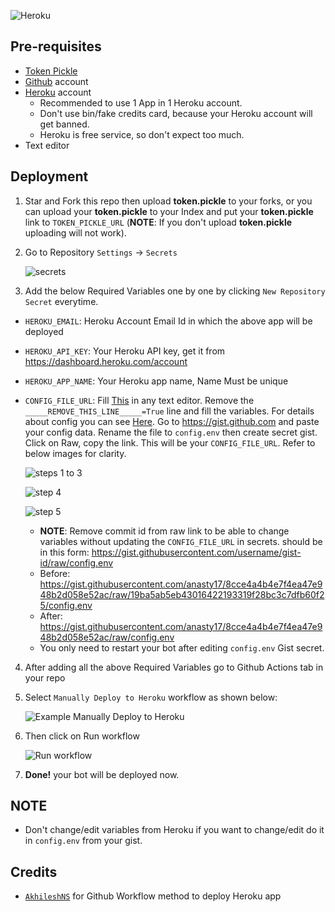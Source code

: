 ![Heroku](https://telegra.ph/file/909aa0cfc6319ce5580aa.jpg)

## Pre-requisites

- [Token Pickle](https://github.com/SlamDevs/slam-mirrorbot#getting-google-oauth-api-credential-file)
- [Github](github.com) account
- [Heroku](heroku.com) account
	* Recommended to use 1 App in 1 Heroku account.
	* Don't use bin/fake credits card, because your Heroku account will get banned.
	* Heroku is free service, so don't expect too much.
- Text editor

## Deployment

1. Star and Fork this repo then upload **token.pickle** to your forks, or you can upload your **token.pickle** to your Index and put your **token.pickle** link to `TOKEN_PICKLE_URL` (**NOTE**: If you don't upload **token.pickle** uploading will not work).

2. Go to Repository `Settings` -> `Secrets`

	![secrets](https://telegra.ph/file/bb8cb0eced5caad68a41b.jpg)

3. Add the below Required Variables one by one by clicking `New Repository Secret` everytime.
- `HEROKU_EMAIL`: Heroku Account Email Id in which the above app will be deployed
- `HEROKU_API_KEY`: Your Heroku API key, get it from https://dashboard.heroku.com/account
- `HEROKU_APP_NAME`: Your Heroku app name, Name Must be unique
- `CONFIG_FILE_URL`: Fill [This](https://raw.githubusercontent.com/Slam-Team/slam-mirrorbot/master/config_sample.env) in any text editor. Remove the `_____REMOVE_THIS_LINE_____=True` line and fill the variables. For details about config you can see [Here](https://github.com/SlamDevs/slam-mirrorbot#setting-up-config-file). Go to https://gist.github.com and paste your config data. Rename the file to `config.env` then create secret gist. Click on Raw, copy the link. This will be your `CONFIG_FILE_URL`. Refer to below images for clarity. 

	![steps 1 to 3](https://telegra.ph/file/1d8fec16516a87ba9d1ac.jpg)

	![step 4](https://telegra.ph/file/1491f99836cd694ea1195.jpg)

	![step 5](https://telegra.ph/file/416a550f7ded579b63272.jpg)

	* **NOTE**: Remove commit id from raw link to be able to change variables without updating the `CONFIG_FILE_URL` in secrets. should be in this form: https://gist.githubusercontent.com/username/gist-id/raw/config.env
	* Before: https://gist.githubusercontent.com/anasty17/8cce4a4b4e7f4ea47e948b2d058e52ac/raw/19ba5ab5eb43016422193319f28bc3c7dfb60f25/config.env
	* After: https://gist.githubusercontent.com/anasty17/8cce4a4b4e7f4ea47e948b2d058e52ac/raw/config.env
	* You only need to restart your bot after editing `config.env` Gist secret.

4. After adding all the above Required Variables go to Github Actions tab in your repo

5. Select `Manually Deploy to Heroku` workflow as shown below:

	![Example Manually Deploy to Heroku](https://telegra.ph/file/38ffda0165d9671f1d5dc.jpg)

6. Then click on Run workflow

	![Run workflow](https://telegra.ph/file/c5b4c2e02f585cb59fe5c.jpg)

7. **Done!** your bot will be deployed now.

## NOTE
- Don't change/edit variables from Heroku if you want to change/edit do it in `config.env` from your gist.

## Credits
- [`AkhileshNS`](https://github.com/AkhileshNS) for Github Workflow method to deploy Heroku app